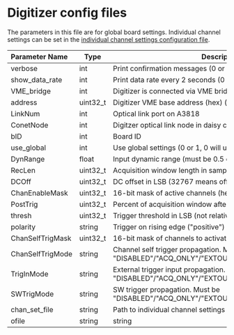 # Digitizer config files
The parameters in this file are for global board settings. Individual channel settings can be set in the [individual channel settings configuration file](channel_settings_config_files.md).

| Parameter Name   | Type      | Description                                                                                      | 
|:-----------------|-----------|--------------------------------------------------------------------------------------------------|
| verbose          | int       | Print confirmation messages (0 or 1)                                                             |
| show_data_rate   | int       | Print data rate every 2 seconds (0 or 1)                                                         |
| VME_bridge       | int       | Digitizer is connected via VME bridge (0 or 1)                                                   |
| address          | uint32_t  | Digitizer VME base address (hex) (only used if VME_bridge=1)                                     |
| LinkNum          | int       | Optical link port on A3818                                                                       |
| ConetNode        | int       | Digitzer optical link node in daisy chain                                                        |
| bID              | int       | Board ID                                                                                         |
| use_global       | int       | Use global settings (0 or 1, 0 will use individual channel settings)                             |
| DynRange         | float     | Input dynamic range (must be 0.5 or 2.0)                                                         |
| RecLen           | uint32_t  | Acquisition window length in samples                                                             |
| DCOff            | uint32_t  | DC offset in LSB (32767 means offset at 0V)                                                      |
| ChanEnableMask   | uint32_t  | 16-bit mask of active channels (hex)                                                             |
| PostTrig         | uint32_t  | Percent of acquisition window after trigger                                                      |
| thresh           | uint32_t  | Trigger threshold in LSB (not relative to baseline)                                              |
| polarity         | string    | Trigger on rising edge ("positive") or falling edge ("negative")                                 |
| ChanSelfTrigMask | uint32_t  | 16-bit mask of channels to activate self trigger (hex)                                           |
| ChanSelfTrigMode | string    | Channel self trigger propagation. Must be "DISABLED"/"ACQ_ONLY"/"EXTOUT_ONLY"/"ACQ_AND_EXTOUT"   |
| TrigInMode       | string    | External trigger input propagation. Must be "DISABLED"/"ACQ_ONLY"/"EXTOUT_ONLY"/"ACQ_AND_EXTOUT" |
| SWTrigMode       | string    | SW trigger propagation. Must be "DISABLED"/"ACQ_ONLY"/"EXTOUT_ONLY"/"ACQ_AND_EXTOUT"             |
| chan_set_file    | string    | Path to individual channel settings file                                                         |
| ofile            | string    | string | Output file name or path                                                                |
